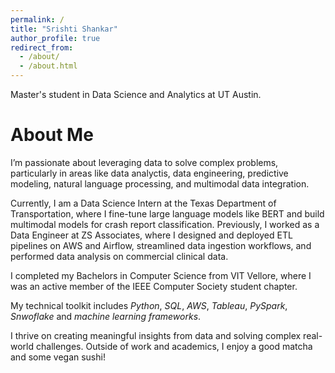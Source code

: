 ```yaml
---
permalink: /
title: "Srishti Shankar"
author_profile: true
redirect_from: 
  - /about/
  - /about.html
---
```


Master's student in Data Science and Analytics at UT Austin. 

About Me
======
I’m passionate about leveraging data to solve complex problems, particularly in areas like data analyctis, data engineering, predictive modeling, natural language processing, and multimodal data integration. 

Currently, I am a Data Science Intern at the Texas Department of Transportation, where I fine-tune large language models like BERT and build multimodal models for crash report classification. Previously, I worked as a Data Engineer at ZS Associates, where I designed and deployed ETL pipelines on AWS and Airflow, streamlined data ingestion workflows, and performed data analysis on commercial clinical data. 

I completed my Bachelors in Computer Science from VIT Vellore, where I was an active member of the IEEE Computer Society student chapter. 

My technical toolkit includes *Python*, *SQL*, *AWS*, *Tableau*, *PySpark*, *Snwoflake* and *machine learning frameworks*.

I thrive on creating meaningful insights from data and solving complex real-world challenges. Outside of work and academics, I enjoy a good matcha and some vegan sushi! 

